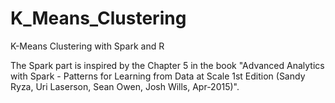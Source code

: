 # K_Means_Clustering
K-Means Clustering with Spark and R

The Spark part is inspired by the Chapter 5 in the book "Advanced Analytics with Spark - Patterns for Learning from Data at Scale 1st Edition (Sandy Ryza, Uri Laserson, Sean Owen, Josh Wills, Apr-2015)".

